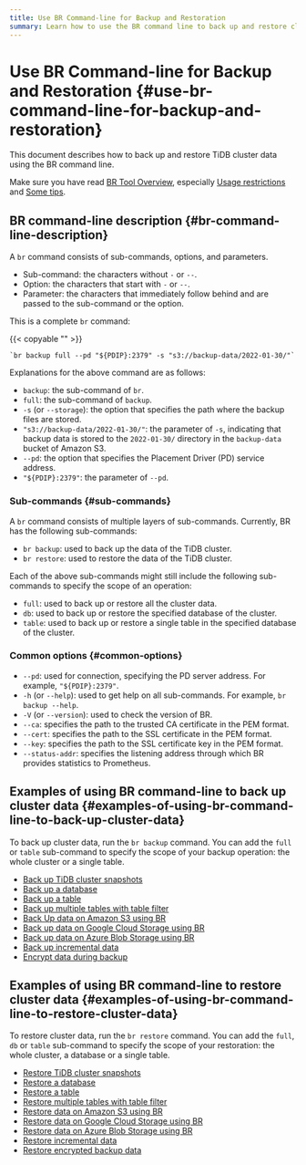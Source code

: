 ```yaml
---
title: Use BR Command-line for Backup and Restoration
summary: Learn how to use the BR command line to back up and restore cluster data.
---
```


# Use BR Command-line for Backup and Restoration {#use-br-command-line-for-backup-and-restoration}

This document describes how to back up and restore TiDB cluster data using the BR command line.

Make sure you have read [BR Tool Overview](/br/backup-and-restore-overview.md), especially [Usage restrictions](/br/backup-and-restore-overview.md#usage-restrictions) and [Some tips](/br/backup-and-restore-overview.md#some-tips).

## BR command-line description {#br-command-line-description}

A `br` command consists of sub-commands, options, and parameters.

-   Sub-command: the characters without `-` or `--`.
-   Option: the characters that start with `-` or `--`.
-   Parameter: the characters that immediately follow behind and are passed to the sub-command or the option.

This is a complete `br` command:

{{< copyable "" >}}

```shell
`br backup full --pd "${PDIP}:2379" -s "s3://backup-data/2022-01-30/"`
```

Explanations for the above command are as follows:

-   `backup`: the sub-command of `br`.
-   `full`: the sub-command of `backup`.
-   `-s` (or `--storage`): the option that specifies the path where the backup files are stored.
-   `"s3://backup-data/2022-01-30/"`: the parameter of `-s`, indicating that backup data is stored to the `2022-01-30/` directory in the `backup-data` bucket of Amazon S3.
-   `--pd`: the option that specifies the Placement Driver (PD) service address.
-   `"${PDIP}:2379"`: the parameter of `--pd`.

### Sub-commands {#sub-commands}

A `br` command consists of multiple layers of sub-commands. Currently, BR has the following sub-commands:

-   `br backup`: used to back up the data of the TiDB cluster.
-   `br restore`: used to restore the data of the TiDB cluster.

Each of the above sub-commands might still include the following sub-commands to specify the scope of an operation:

-   `full`: used to back up or restore all the cluster data.
-   `db`: used to back up or restore the specified database of the cluster.
-   `table`: used to back up or restore a single table in the specified database of the cluster.

### Common options {#common-options}

-   `--pd`: used for connection, specifying the PD server address. For example, `"${PDIP}:2379"`.
-   `-h` (or `--help`): used to get help on all sub-commands. For example, `br backup --help`.
-   `-V` (or `--version`): used to check the version of BR.
-   `--ca`: specifies the path to the trusted CA certificate in the PEM format.
-   `--cert`: specifies the path to the SSL certificate in the PEM format.
-   `--key`: specifies the path to the SSL certificate key in the PEM format.
-   `--status-addr`: specifies the listening address through which BR provides statistics to Prometheus.

## Examples of using BR command-line to back up cluster data {#examples-of-using-br-command-line-to-back-up-cluster-data}

To back up cluster data, run the `br backup` command. You can add the `full` or `table` sub-command to specify the scope of your backup operation: the whole cluster or a single table.

-   [Back up TiDB cluster snapshots](/br/br-usage-backup.md#back-up-tidb-cluster-snapshots)
-   [Back up a database](/br/br-usage-backup.md#back-up-a-database)
-   [Back up a table](/br/br-usage-backup.md#back-up-a-table)
-   [Back up multiple tables with table filter](/br/br-usage-backup.md#back-up-multiple-tables-with-table-filter)
-   [Back Up data on Amazon S3 using BR](/br/backup-storage-S3.md)
-   [Back up data on Google Cloud Storage using BR](/br/backup-storage-gcs.md)
-   [Back up data on Azure Blob Storage using BR](/br/backup-storage-azblob.md)
-   [Back up incremental data](/br/br-usage-backup.md#back-up-incremental-data)
-   [Encrypt data during backup](/br/br-usage-backup.md#encrypt-backup-data-at-the-backup-end)

## Examples of using BR command-line to restore cluster data {#examples-of-using-br-command-line-to-restore-cluster-data}

To restore cluster data, run the `br restore` command. You can add the `full`, `db` or `table` sub-command to specify the scope of your restoration: the whole cluster, a database or a single table.

-   [Restore TiDB cluster snapshots](/br/br-usage-restore.md#restore-tidb-cluster-snapshots)
-   [Restore a database](/br/br-usage-restore.md#restore-a-database)
-   [Restore a table](/br/br-usage-restore.md#restore-a-table)
-   [Restore multiple tables with table filter](/br/br-usage-restore.md#restore-multiple-tables-with-table-filter)
-   [Restore data on Amazon S3 using BR](/br/backup-storage-S3.md)
-   [Restore data on Google Cloud Storage using BR](/br/backup-storage-gcs.md)
-   [Restore data on Azure Blob Storage using BR](/br/backup-storage-azblob.md)
-   [Restore incremental data](/br/br-usage-restore.md#restore-incremental-data)
-   [Restore encrypted backup data](/br/br-usage-restore.md#restore-encrypted-backup-data)
